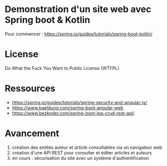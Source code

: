 # Demonstration d'un site web avec Spring boot & Kotlin

Pour commencer : https://spring.io/guides/tutorials/spring-boot-kotlin/

# License

Do What the Fuck You Want to Public License (WTFPL)

# Ressources

* https://spring.io/guides/tutorials/spring-security-and-angular-js/
* https://www.baeldung.com/spring-boot-angular-web
* https://www.bezkoder.com/spring-boot-jpa-crud-rest-api/

# Avancement

1. création des entités auteur et article consultables via un navigateur web
2. création d'une API REST pour consulter et éditer articles et auteurs
3. en cours : sécurisation du site avec un système d'authentification
